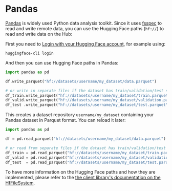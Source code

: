 # Pandas

[Pandas](https://github.com/pandas-dev/pandas) is widely used Python data analysis toolkit.
Since it uses [fsspec](https://filesystem-spec.readthedocs.io) to read and write remote data, you can use the Hugging Face paths (`hf://`) to read and write data on the Hub:

First you need to [Login with your Hugging Face account](../huggingface_hub/quick-start#login), for example using:

```
huggingface-cli login
```

And then you can use Hugging Face paths in Pandas:

```python
import pandas as pd

df.write_parquet("hf://datasets/username/my_dataset/data.parquet")

# or write in separate files if the dataset has train/validation/test splits
df_train.write_parquet("hf://datasets/username/my_dataset/train.parquet")
df_valid.write_parquet("hf://datasets/username/my_dataset/validation.parquet")
df_test .write_parquet("hf://datasets/username/my_dataset/test.parquet")
```

This creates a dataset repository `username/my_dataset` containing your Pandas dataset in Parquet format.
You can reload it later:

```python
import pandas as pd

df = pd.read_parquet("hf://datasets/username/my_dataset/data.parquet")

# or read from separate files if the dataset has train/validation/test splits
df_train = pd.read_parquet("hf://datasets/username/my_dataset/train.parquet")
df_valid = pd.read_parquet("hf://datasets/username/my_dataset/validation.parquet")
df_test  = pd.read_parquet("hf://datasets/username/my_dataset/test.parquet")
```

To have more information on the Hugging Face paths and how they are implemented, please refer to the [the client library's documentation on the HfFileSystem](https://huggingface.co/docs/huggingface_hub/guides/hf_file_system).
